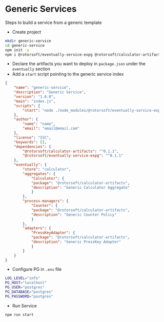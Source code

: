 # Generic Services

Steps to build a service from a generic template

- Create project

```bash
mkdir generic-service
cd generic-service
npm init -y
npm i @rotorsoft/eventually-service-expg @rotorsoft/calculator-artifacts
```

- Declare the artifacts you want to deploy in `package.json` under the `eventually` section
- Add a `start` script pointing to the generic service index

```json
{
    "name": "generic-service",
    "description": "Generic Service",
    "version": "1.0.0",
    "main": "index.js",
    "scripts": {
        "start": "node ./node_modules/@rotorsoft/eventually-service-expg/dist"
    },
    "author": {
        "name": "name",
        "email": "email@email.com"
    },
    "license": "ISC",
    "keywords": [],
    "dependencies": {
        "@rotorsoft/calculator-artifacts": "^0.1.1",
        "@rotorsoft/eventually-service-expg": "^0.1.1"
    },
    "eventually": {
        "store": "calculator",
        "aggregates": {
            "Calculator": {
            "package": "@rotorsoft/calculator-artifacts",
            "description": "Generic Calculator Aggregate"
            }
        },
        "process-managers": {
            "Counter": {
            "package": "@rotorsoft/calculator-artifacts",
            "description": "Generic Counter Policy"
            }
        },
        "adapters": {
            "PressKeyAdapter": {
            "package": "@rotorsoft/calculator-artifacts",
            "description": "Generic PressKey Adapter"
            }
        }
    }
}
```

- Configure PG in `.env` file

```bash
LOG_LEVEL="info"
PG_HOST="localhost"
PG_USER="postgres"
PG_DATABASE="postgres"
PG_PASSWORD="postgres"
```

- Run Service

```bash
npm run start
```
